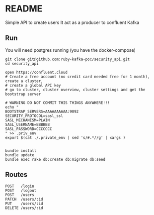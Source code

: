 # README

Simple API to create users
It act as a producer to confluent Kafka

## Run

You will need postgres running (you have the docker-compose)

```shell
git clone git@github.com:ruby-kafka-poc/security_api.git
cd security_api

open https://confluent.cloud
# Create a free account (no credit card needed free for 1 month), create a cluster,
# create a global API key
# go to cluster, cluster overview, cluster settings and get the bootstrap server

# WARNING DO NOT COMMIT THIS THINGS ANYWHERE!!!
echo "
BOOTSTRAP_SERVERS=AAAAAAAAAA:9092
SECURITY_PROTOCOL=sasl_ssl
SASL_MECHANISM=PLAIN
SASL_USERNAME=BBBBBB
SASL_PASSWORD=CCCCCCC
" >> .priv_env
export $(cat ./.private_env | sed 's/#.*//g' | xargs )


bundle install
bundle update
bundle exec rake db:create db:migrate db:seed
```

## Routes

```shell
POST   /login
POST   /logout
POST   /users
PATCH  /users/:id
PUT    /users/:id
DELETE /users/:id
```

